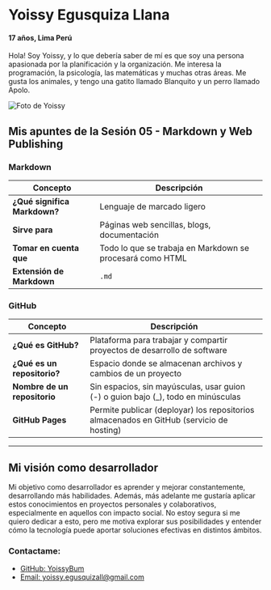 # Yoissy Egusquiza Llana
#### 17 años, Lima Perú
Hola! Soy Yoissy, y lo que debería saber de mí es que soy una persona apasionada por la planificación y la organización. Me interesa la programación, la psicología, las matemáticas y muchas otras áreas. Me gusta los animales, y tengo una gatito llamado Blanquito y un perro llamado Apolo.

![Foto de Yoissy](https://i.pinimg.com/736x/f7/fe/a7/f7fea7f8b1c84d60e8e9077d6d43012b.jpg)

## Mis apuntes de la Sesión 05 - Markdown y Web Publishing

### Markdown

| Concepto              | Descripción |
|----------------------|-------------|
| **¿Qué significa Markdown?** | Lenguaje de marcado ligero |
| **Sirve para** | Páginas web sencillas, blogs, documentación |
| **Tomar en cuenta que** | Todo lo que se trabaja en Markdown se procesará como HTML |
| **Extensión de Markdown** | `.md` |

### GitHub

| Concepto              | Descripción |
|----------------------|-------------|
| **¿Qué es GitHub?** | Plataforma para trabajar y compartir proyectos de desarrollo de software |
| **¿Qué es un repositorio?** | Espacio donde se almacenan archivos y cambios de un proyecto |
| **Nombre de un repositorio** | Sin espacios, sin mayúsculas, usar guion (-) o guion bajo (_), todo en minúsculas |
| **GitHub Pages** | Permite publicar (deployar) los repositorios almacenados en GitHub (servicio de hosting) |

---


## Mi visión como desarrollador

Mi objetivo como desarrollador es aprender y mejorar constantemente, desarrollando más habilidades. Además, más adelante me gustaría aplicar estos conocimientos en proyectos personales y colaborativos, especialmente en aquellos con impacto social. No estoy segura si me quiero dedicar a esto, pero me motiva explorar sus posibilidades y entender cómo la tecnología puede aportar soluciones efectivas en distintos ámbitos.

### Contactame: 
- [GitHub: YoissyBum](https://github.com/Yoissybum)  
- [Email: yoissy.egusquizall@gmail.com](mailto:yoissy.egusquizall@gmail.com)

